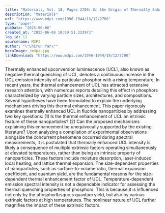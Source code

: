 ```yaml
---
title: "Materials, Vol. 18, Pages 2700: On the Origin of Thermally Enhanced Upconversion Luminescence in Lanthanide-Doped Nanosized Fluoride Phosphors"
description: "Materials"
url: "https://www.mdpi.com/1996-1944/18/12/2700"
type: "paper"
pubDate: "2025-06-08"
created_at: "2025-06-08 10:59:51.233973"
log_id: 11
sourcename: MDPI
author: "\"Shirun Yan\""
heroImage: /mdpi.jpg
linkDownload: "https://www.mdpi.com/1996-1944/18/12/2700"
---
```


Thermally enhanced upconversion luminescence (UCL), also known as negative thermal quenching of UCL, denotes a continuous increase in the UCL emission intensity of a particular phosphor with a rising temperature. In recent years, the thermal enhancement of UCL has attracted extensive research attention, with numerous reports detailing this effect in phosphors characterized by varying particle sizes, architectures, and compositions. Several hypotheses have been formulated to explain the underlying mechanisms driving this thermal enhancement. This paper rigorously examines thermally enhanced UCL in fluoride nanoparticles by addressing two key questions: (1) Is the thermal enhancement of UCL an intrinsic feature of these nanoparticles? (2) Can the proposed mechanisms explaining this enhancement be unequivocally supported by the existing literature? Upon analyzing a compilation of experimental observations alongside the concurrent phenomena occurred during spectral measurements, it is postulated that thermally enhanced UCL intensity is likely a consequence of multiple extrinsic factors operating simultaneously at elevated temperatures, rather than being an intrinsic property of nanoparticles. These factors include moisture desorption, laser-induced local heating, and lattice thermal expansion. The size-dependent properties of nanoparticles, such as surface-to-volume ratio, thermal expansion coefficient, and quantum yield, are the fundamental reasons for the size-dependent thermal enhancement factor of UCL. Temperature-dependent emission spectral intensity is not a dependable indicator for assessing the thermal quenching properties of phosphors. This is because it is influenced not only by the phosphor&amp;rsquo;s quantum yield, but also by various extrinsic factors at high temperatures. The nonlinear nature of UCL further magnifies the impact of these extrinsic factors.
